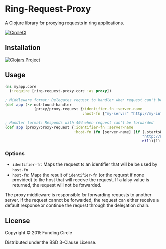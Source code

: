 # Ring-Request-Proxy

A Clojure library for proxying requests in ring applications.

[![CircleCI](https://circleci.com/gh/FundingCircle/ring-request-proxy.svg?style=svg)](https://circleci.com/gh/FundingCircle/ring-request-proxy)

## Installation

[![Clojars Project](https://img.shields.io/clojars/v/ring-request-proxy.svg)](https://clojars.org/ring-request-proxy)

## Usage

```clojure
(ns myapp.core
  (:require [ring-request-proxy.core :as proxy])

; Middleware format: Delegates request to handler when request can't be forwarded
(def app (-> not-found-handler
             (proxy/proxy-request {:identifier-fn :server-name
                                   :host-fn {"my-server" "http://my-internal-server"}})))

; Handler format: Responds with 404 when request can't be forwarded
(def app (proxy/proxy-request {:identifier-fn :server-name
                               :host-fn (fn [server-name] (if (.startsWith server-name "cool")
                                                              "http://my-internal-server"
                                                              nil))}))
```

### Options

* `identifier-fn`: Maps the request to an identifier that will be be used by `host-fn`
* `host-fn`: Maps the result of `identifier-fn` (or the request if none provided) to the host that will receive the request. If a falsy value is returned, the request will not be forwarded.

The proxy middleware is responsible for forwarding requests to another server. If the request
cannot be forwarded, the request can either receive a default response or continue the request
through the delegation chain.

## License

Copyright © 2015 Funding Circle

Distributed under the BSD 3-Clause License.
